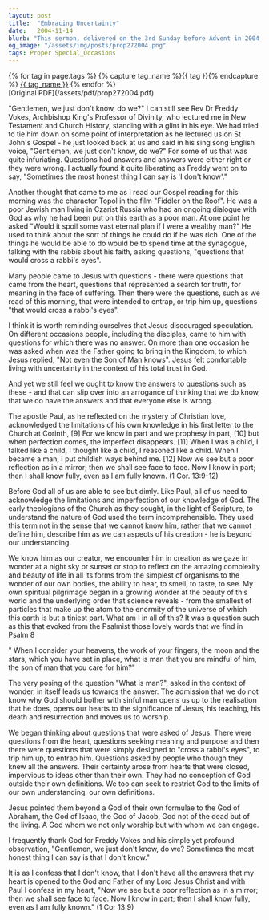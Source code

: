 ```yaml
---
layout: post
title:  "Embracing Uncertainty"
date:   2004-11-14
blurb: "This sermon, delivered on the 3rd Sunday before Advent in 2004, explores the theme of embracing uncertainty and the limitations of human knowledge. Rev. Kevin draws on his experiences and biblical texts to argue that acknowledging our lack of understanding can open our hearts to God. He encourages the congregation to live comfortably with uncertainty, trusting in God's plan."
og_image: "/assets/img/posts/prop272004.png"
tags: Proper Special_Occasions
---    
```

<div class="tag-pills">
  {% for tag in page.tags %}
    {% capture tag_name %}{{ tag }}{% endcapture %}
    <a href="{{ site.baseurl }}/tag/{{ tag_name }}" class="tag-pill">{{ tag_name }}</a>
  {% endfor %}
</div>
[Original PDF](/assets/pdf/prop272004.pdf)

"Gentlemen, we just don't know, do we?" I can still see Rev Dr Freddy Vokes, Archbishop King's Professor of Divinity, who lectured me in New Testament and Church History, standing with a glint in his eye. We had tried to tie him down on some point of interpretation as he lectured us on St John's Gospel - he just looked back at us and said in his sing song English voice, "Gentlemen, we just don't know, do we?" For some of us that was quite infuriating. Questions had answers and answers were either right or they were wrong. I actually found it quite liberating as Freddy went on to say, "Sometimes the most honest thing I can say is 'I don't know'."

Another thought that came to me as I read our Gospel reading for this morning was the character Topol in the film "Fiddler on the Roof". He was a poor Jewish man living in Czarist Russia who had an ongoing dialogue with God as why he had been put on this earth as a poor man. At one point he asked "Would it spoil some vast eternal plan if I were a wealthy man?" He used to think about the sort of things he could do if he was rich. One of the things he would be able to do would be to spend time at the synagogue, talking with the rabbis about his faith, asking questions, "questions that would cross a rabbi's eyes".

Many people came to Jesus with questions - there were questions that came from the heart, questions that represented a search for truth, for meaning in the face of suffering. Then there were the questions, such as we read of this morning, that were intended to entrap, or trip him up, questions "that would cross a rabbi's eyes".

I think it is worth reminding ourselves that Jesus discouraged speculation. On different occasions people, including the disciples, came to him with questions for which there was no answer. On more than one occasion he was asked when was the Father going to bring in the Kingdom, to which Jesus replied, "Not even the Son of Man knows". Jesus felt comfortable living with uncertainty in the context of his total trust in God.

And yet we still feel we ought to know the answers to questions such as these - and that can slip over into an arrogance of thinking that we do know, that we do have the answers and that everyone else is wrong.

The apostle Paul, as he reflected on the mystery of Christian love, acknowledged the limitations of his own knowledge in his first letter to the Church at Corinth, [9] For we know in part and we prophesy in part, [10] but when perfection comes, the imperfect disappears. [11] When I was a child, I talked like a child, I thought like a child, I reasoned like a child. When I became a man, I put childish ways behind me. [12] Now we see but a poor reflection as in a mirror; then we shall see face to face. Now I know in part; then I shall know fully, even as I am fully known. (1 Cor. 13:9-12)

Before God all of us are able to see but dimly. Like Paul, all of us need to acknowledge the limitations and imperfection of our knowledge of God. The early theologians of the Church as they sought, in the light of Scripture, to understand the nature of God used the term incomprehensible. They used this term not in the sense that we cannot know him, rather that we cannot define him, describe him as we can aspects of his creation - he is beyond our understanding.

We know him as our creator, we encounter him in creation as we gaze in wonder at a night sky or sunset or stop to reflect on the amazing complexity and beauty of life in all its forms from the simplest of organisms to the wonder of our own bodies, the ability to hear, to smell, to taste, to see. My own spiritual pilgrimage began in a growing wonder at the beauty of this world and the underlying order that science reveals - from the smallest of particles that make up the atom to the enormity of the universe of which this earth is but a tiniest part. What am I in all of this? It was a question such as this that evoked from the Psalmist those lovely words that we find in Psalm 8

" When I consider your heavens,
the work of your fingers,
the moon and the stars,
which you have set in place,
what is man that you are mindful of him,
the son of man that you care for him?"

The very posing of the question "What is man?", asked in the context of wonder, in itself leads us towards the answer. The admission that we do not know why God should bother with sinful man opens us up to the realisation that he does, opens our hearts to the significance of Jesus, his teaching, his death and resurrection and moves us to worship.

We began thinking about questions that were asked of Jesus. There were questions from the heart, questions seeking meaning and purpose and then there were questions that were simply designed to "cross a rabbi's eyes", to trip him up, to entrap him. Questions asked by people who though they knew all the answers. Their certainty arose from hearts that were closed, impervious to ideas other than their own. They had no conception of God outside their own definitions. We too can seek to restrict God to the limits of our own understanding, our own definitions.

Jesus pointed them beyond a God of their own formulae to the God of Abraham, the God of Isaac, the God of Jacob, God not of the dead but of the living. A God whom we not only worship but with whom we can engage.

I frequently thank God for Freddy Vokes and his simple yet profound observation, "Gentlemen, we just don't know, do we? Sometimes the most honest thing I can say is that I don't know."

It is as I confess that I don't know, that I don't have all the answers that my heart is opened to the God and Father of my Lord Jesus Christ and with Paul I confess in my heart, "Now we see but a poor reflection as in a mirror; then we shall see face to face. Now I know in part; then I shall know fully, even as I am fully known." (1 Cor 13:9)
